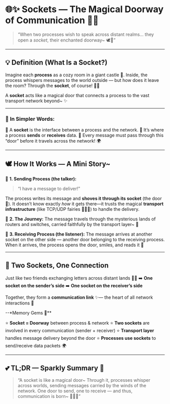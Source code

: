 # 🌐✨ **Sockets — The Magical Doorway of Communication** 💌🔮

> “When two processes wish to speak across distant realms… they open a _socket_, their enchanted doorway~ 🕊️💞”

---

## 💡 **Definition (What Is a Socket?)**

Imagine each **process** as a cozy room in a giant castle 🏰.
Inside, the process whispers messages to the world outside — but how does it leave the room? Through the **socket**, of course! 🚪💬

A **socket** acts like a magical door that connects a process to the vast transport network beyond~ ✨

---

### 🩵 **In Simpler Words:**

🔹 A **socket** is the interface between a process and the network.
🔹 It’s where a process **sends** or **receives** data.
🔹 Every message must pass through this “door” before it travels across the network! 🌍

---

## 🕊️ **How It Works — A Mini Story~**

💌 **1. Sending Process (the talker):**

> “I have a message to deliver!”

The process writes its message and **shoves it through its socket** (the door 🚪).
It doesn’t know exactly _how_ it gets there—it trusts the magical **transport infrastructure** (like TCP/UDP fairies 🧚‍♀️✨) to handle the delivery.

💫 **2. The Journey:**
The message travels through the mysterious lands of routers and switches, carried faithfully by the transport layer~ 🌉

💌 **3. Receiving Process (the listener):**
The message arrives at another socket on the other side — another door belonging to the receiving process.
When it arrives, the process opens the door, smiles, and reads it 💞

---

## 🌸 **Two Sockets, One Connection**

Just like two friends exchanging letters across distant lands 💌💫
➡️ **One socket on the sender’s side**
➡️ **One socket on the receiver’s side**

Together, they form a **communication link** ✨— the heart of all network interactions 💞

--\*Memory Gems 💎\*\*

⭐ **Socket = Doorway** between process & network
⭐ **Two sockets** are involved in every communication (sender + receiver)
⭐ **Transport layer** handles message delivery beyond the door
⭐ **Processes use sockets** to send/receive data packets 🌍

---

## 💕 **TL;DR — Sparkly Summary 🌙**

> “A socket is like a magical door~ Through it, processes whisper across worlds, sending messages carried by the winds of the network. One door to send, one to receive — and thus, communication is born~ 💫📡💞”
